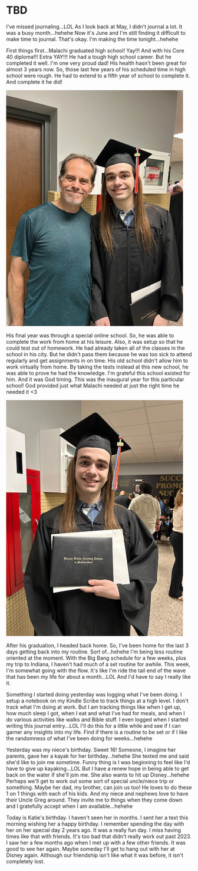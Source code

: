 # TBD

I've missed journaling...LOL As I look back at May, I didn't journal a lot. It was a busy month...hehehe Now it's June and I'm still finding it difficult to make time to journal. That's okay. I'm making the time tonight...hehehe

First things first...Malachi graduated high school! Yay!!! And with his Core 40 diploma!!! Extra YAY!!! He had a tough high school career. But he completed it well. I'm one very proud dad! His health hasn't been great for almost 3 years now. So, those last few years of his scheduled time in high school were rough. He had to extend to a fifth year of school to complete it. And complete it he did!

![Portrait of Malachi and I after graduation](./media/IMG_8788.jpeg)

His final year was through a special online school. So, he was able to complete the work from home at his leisure. Also, it was setup so that he could test out of homework. He had already taken all of the classes in the school in his city. But he didn't pass them because he was too sick to attend regularly and get assignments in on time. His old school didn't allow him to work virtually from home. By taking the tests instead at this new school, he was able to prove he had the knowledge. I'm grateful this school existed for him. And it was God timing. This was the inaugural year for this particular school! God provided just what Malachi needed at just the right time he needed it <3

![Malachi with his diploma folio](./media/IMG_8785.jpeg)

After his graduation, I headed back home. So, I've been home for the last 3 days getting back into my routine. Sort of...hehehe I'm being less routine oriented at the moment. With the Big Bang schedule for a few weeks, plus my trip to Indiana, I haven't had much of a set routine for awhile. This week, I'm somewhat going with the flow. It's like I'm ride the tail end of the wave that has been my life for about a month...LOL And I'd have to say I really like it.

Something I started doing yesterday was logging what I've been doing. I setup a notebook on my Kindle Scribe to track things at a high level. I don't track what I'm doing at work. But I am tracking things like when I get up, how much sleep I got, when I eat and what I've had for meals, and when I do various activities like walks and Bible stuff. I even logged when I started writing this journal entry...LOL I'll do this for a little while and see if I can garner any insights into my life. Find if there is a routine to be set or if I like the randomness of what I've been doing for weeks...hehehe

Yesterday was my niece's birthday. Sweet 16! Someone, I imagine her parents, gave her a kayak for her birthday...hehehe She texted me and said she'd like to join me sometime. Funny thing is I was beginning to feel like I'd have to give up kayaking...LOL But I have a renew hope in being able to get back on the water if she'll join me. She also wants to hit up Disney...hehehe Perhaps we'll get to work out some sort of special uncle/niece trip or something. Maybe her dad, my brother, can join us too! He loves to do these 1 on 1 things with each of his kids. And my niece and nephews love to have their Uncle Greg around. They invite me to things when they come down and I gratefully accept when I am available...hehehe

Today is Katie's birthday. I haven't seen her in months. I sent her a text this morning wishing her a happy birthday. I remember spending the day with her on her special day 2 years ago. It was a really fun day. I miss having times like that with friends. It's too bad that didn't really work out past 2023. I saw her a few months ago when I met up with a few other friends. It was good to see her again. Maybe someday I'll get to hang out with her at Disney again. Although our friendship isn't like what it was before, it isn't completely lost.


